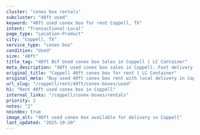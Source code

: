 ```yaml
---
cluster: "conex box rentals"
subcluster: "40ft used"
keyword: "40ft used conex box for rent Coppell, TX"
intent: "Transactional-Local"
page_type: "Location-Product"
city: "Coppell, TX"
service_type: "conex box"
condition: "Used"
size: "40ft"
title_tag: "40ft Bsf Used conex box Sales in Coppell | LC Container"
meta_description: "40ft used conex box sales in Coppell. Fast delivery, competitive pricing. Serving conex boxes area. Quote ID: LUM. Call (214) 524-4168 for your free quote today."
original_title: "Coppell 40ft conex box for rent | LC Container"
original_meta: "Buy used 40ft conex box rent with local delivery in Coppell, TX. LC Container — local Since 2003. Request a fast quote today."
url_slug: "/coppell/rent/40ft/conex-boxes/used"
h1: "Rent 40ft used conex box in Coppell"
internal_links: "/coppell/conex-boxes/rentals"
priority: 3
notes: "2"
noindex: true
image_alt: "40ft used conex box available for delivery in Coppell"
last_updated: "2025-10-20"
---
```


<!-- TODO: Add unique city/inventory copy, images, and internal links here. -->
